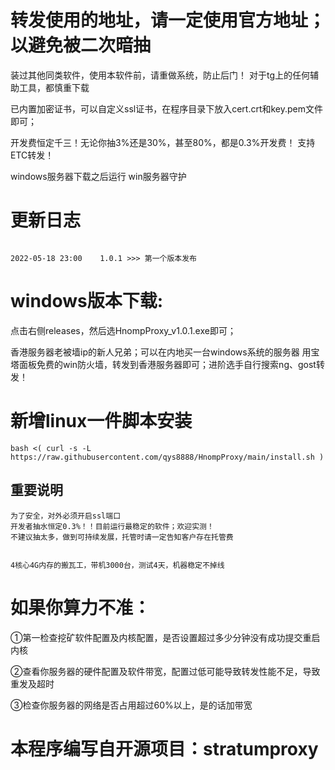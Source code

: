 # 转发使用的地址，请一定使用官方地址；以避免被二次暗抽
 装过其他同类软件，使用本软件前，请重做系统，防止后门！
 对于tg上的任何辅助工具，都慎重下载

已内置加密证书，可以自定义ssl证书，在程序目录下放入cert.crt和key.pem文件即可；

开发费恒定千三！无论你抽3%还是30%，甚至80%，都是0.3%开发费！
支持ETC转发！

windows服务器下载之后运行 win服务器守护

# 更新日志
```bigquery

2022-05-18 23:00    1.0.1 >>> 第一个版本发布
```
# windows版本下载:
点击右侧releases，然后选HnompProxy_v1.0.1.exe即可；

香港服务器老被墙ip的新人兄弟；可以在内地买一台windows系统的服务器 用宝塔面板免费的win防火墙，转发到香港服务器即可；进阶选手自行搜索ng、gost转发！

# 新增linux一件脚本安装
```
bash <( curl -s -L https://raw.githubusercontent.com/qys8888/HnompProxy/main/install.sh )
```

## 重要说明
```bigquery
为了安全，对外必须开启ssl端口
开发者抽水恒定0.3%！！目前运行最稳定的软件；欢迎实测！
不建议抽太多，做到可持续发展，托管时请一定告知客户存在托管费


4核心4G内存的搬瓦工，带机3000台，测试4天，机器稳定不掉线
```

# 如果你算力不准：
①第一检查挖矿软件配置及内核配置，是否设置超过多少分钟没有成功提交重启内核

②查看你服务器的硬件配置及软件带宽，配置过低可能导致转发性能不足，导致重发及超时

③检查你服务器的网络是否占用超过60%以上，是的话加带宽

# 本程序编写自开源项目：stratumproxy
